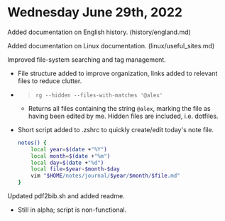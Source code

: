 # Wednesday June 29th, 2022
Added documentation on English history. (history/england.md)

Added documentation on Linux documentation. (linux/useful_sites.md)

Improved file-system searching and tag management.

- File structure added to improve organization, links added to relevant files to reduce clutter.
- > `rg --hidden --files-with-matches '@alex'`
    - Returns all files containing the string `@alex`, marking the file as having been edited by me. Hidden files are included, i.e. dotfiles.
- Short script added to .zshrc to quickly create/edit today's note file.

    ```bash
    notes() {
        local year=$(date +"%Y")
        local month=$(date +"%m")
        local day=$(date +"%d")
        local file=$year-$month-$day
        vim "$HOME/notes/journal/$year/$month/$file.md"
    }
    ```

Updated pdf2bib.sh and added readme.

- Still in alpha; script is non-functional.
